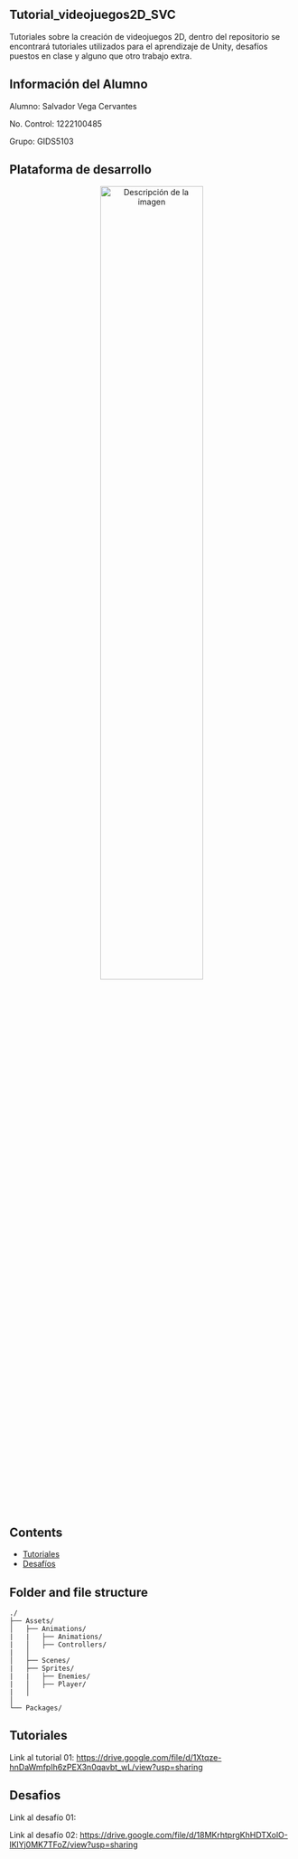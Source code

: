 ## Tutorial_videojuegos2D_SVC
Tutoriales sobre la creación de videojuegos 2D, dentro del repositorio se encontrará tutoriales utilizados para el aprendizaje de Unity, desafíos puestos en clase y alguno que otro trabajo extra.

## Información del Alumno
Alumno: Salvador Vega Cervantes

No. Control: 1222100485

Grupo: GIDS5103

## Plataforma de desarrollo
<p align="center">
  <img src="https://niixer.com/wp-content/uploads/2020/11/Unity.jpg" width="60%" alt="Descripción de la imagen">
</p>

## Contents

- [Tutoriales](#tutoriales)
- [Desafíos](#desafíos)

## Folder and file structure

```
./
├── Assets/                                      
│   ├── Animations/                                  
|   |   ├── Animations/                          
|   │   ├── Controllers/                                         
|   │
│   ├── Scenes/                                    
|   ├── Sprites/                                 
|   |   ├── Enemies/                            
|   │   ├── Player/                           
|   │                               
│
└── Packages/                                     

```


## Tutoriales
Link al tutorial 01:
https://drive.google.com/file/d/1Xtqze-hnDaWmfpIh6zPEX3n0qavbt_wL/view?usp=sharing

## Desafios
Link al desafío 01:

Link al desafío 02: https://drive.google.com/file/d/18MKrhtprgKhHDTXolO-lKlYj0MK7TFoZ/view?usp=sharing



